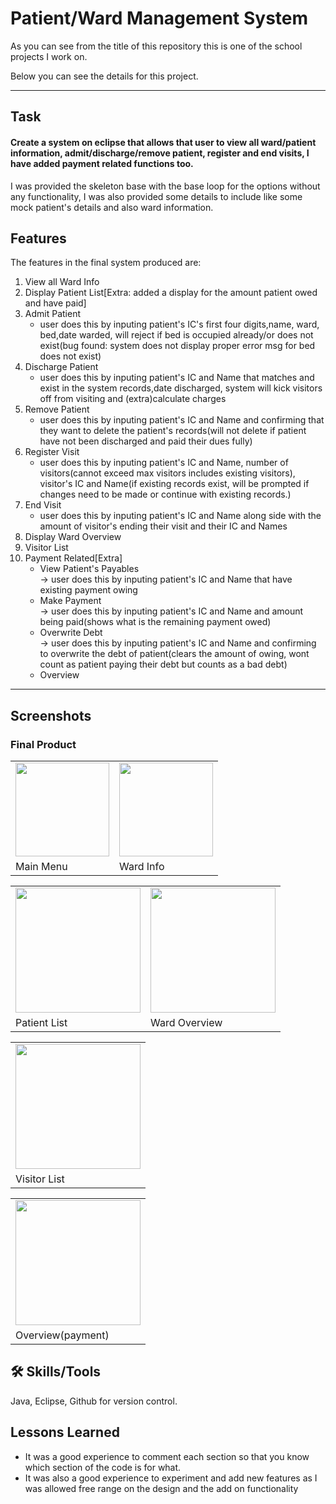 # Patient/Ward Management System
As you can see from the title of this repository this is one of the school projects I work on.

Below you can see the details for this project.

<hr>

## Task
#### Create a system on eclipse that allows that user to view all ward/patient information, admit/discharge/remove patient, register and end visits, I have added payment related functions too.
I was provided the skeleton base with the base loop for the options without any functionality, I was also provided some details to include like some mock patient's details and also ward information.

## Features
The features in the final system produced are:<br>
1.  View all Ward Info<br>                    
2.  Display Patient List[Extra: added a display for the amount patient owed and have paid]<br>                  
3.  Admit Patient<br>
    - user does this by inputing patient's IC's first four digits,name, ward, bed,date warded, will reject if bed is occupied already/or does not exist(bug found: system does not display proper error msg for bed does not exist)<br>                         
4.  Discharge Patient<br>
    - user does this by inputing patient's IC and Name that matches and exist in the system records,date discharged, system will kick visitors off from visiting and (extra)calculate charges<br>      
5.  Remove Patient<br>
    - user does this by inputing patient's IC and Name and confirming that they want to delete the patient's records(will not delete if patient have not been discharged and paid their dues fully)<br>
6.  Register Visit<br>
    - user does this by inputing patient's IC and Name, number of visitors(cannot exceed max visitors includes existing visitors), visitor's IC and Name(if existing records exist, will be prompted if changes need to be made or continue with existing records.)<br>                        
7.  End Visit<br>
    - user does this by inputing patient's IC and Name along side with the amount of visitor's ending their visit and their IC and Names<br>                             
8.  Display Ward Overview<br>        
9.  Visitor List<br>                
10. Payment Related[Extra]<br>
    - View Patient's Payables<br>
        -> user does this by inputing patient's IC and Name that have existing payment owing<br>
    - Make Payment<br>
        -> user does this by inputing patient's IC and Name and amount being paid(shows what is the remaining payment owed)<br>
    - Overwrite Debt<br>
        -> user does this by inputing patient's IC and Name and confirming to overwrite the debt of patient(clears the amount of owing, wont count as patient paying their debt but counts as a bad debt)<br>
    - Overview<br>

<hr>

## Screenshots

### Final Product
<table>
  <tr>
    <td>
    <!--<img src="https://your-image-url.type" width="100" height="100">-->
  <img src="https://github.com/BlackNet13/ward_Management/assets/123053395/f063d449-3f50-4425-9bb3-2c08978307e8" height ="150"/>
</td>
    <td>      
      <img src="https://github.com/BlackNet13/ward_Management/assets/123053395/affc1c28-c89a-49f8-8160-b8f84edce4e1" height ="150"/>
    </td>
    </tr>
  <tr>
    <td>Main Menu</td> 
    <td>Ward Info</td>
  </tr>
</table>

<table>
  <tr>
    <td>
      
  <img src="https://github.com/BlackNet13/ward_Management/assets/123053395/76b24ae9-e096-4f8a-a8fd-673780beafac" height ="200"/>

</td>
    <td>      
      <img src="https://github.com/BlackNet13/ward_Management/assets/123053395/5d581007-bf8d-427a-a77b-53fede5e6622" height ="200"/>
    </td>
    </tr>
  <tr>
    <td>Patient List</td> 
    <td>Ward Overview</td>
  </tr>
</table>
<table>
  <tr>
    <td>   
      <img src="https://github.com/BlackNet13/ward_Management/assets/123053395/2ced98b1-8b2c-48ec-a0a4-6ede409e2a56" height ="200"/>
    </td>
  </tr>
  <tr>
    <td>
      Visitor  List
    </td>
  </tr>
</table>
<table>
  <tr>
    <td>   
      <img src="https://github.com/BlackNet13/ward_Management/assets/123053395/6bbc9121-0555-4c50-97ef-602281cf7ce7" height ="200"/>
    </td>
  </tr>
  <tr>
    <td>
      Overview(payment)
    </td>
  </tr>
</table>



## 🛠 Skills/Tools
Java, Eclipse, Github for version control.

## Lessons Learned
- It was a good experience to comment each section so that you know which section of the code is for what.
- It was also a good experience to experiment and add new features as I was allowed free range on the design and the add on functionality 

